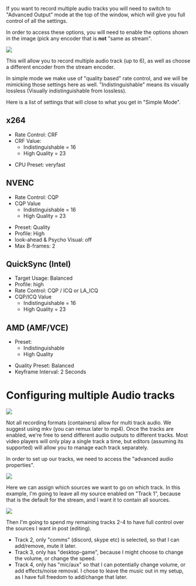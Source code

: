 If you want to record multiple audio tracks you will need to switch to "Advanced Output" mode at the top of the window, which will give you full control of all the settings.

In order to access these options, you will need to enable the options shown in the image (pick any encoder that is **not** "same as stream".

![](https://obsproject.com/media/pages/kb/advanced-recording-guide-and-multi-track-audio/59acfcd526-1637689918/obs-adv.png)

This will allow you to record multiple audio track (up to 6), as well as choose a different encoder from the stream encoder.

In simple mode we make use of "quality based" rate control, and we will be mimicking those settings here as well.
"Indistinguishable" means its visually lossless (Visually indistinguishable from lossless).

Here is a list of settings that will close to what you get in "Simple Mode".

## x264
* Rate Control: CRF
* CRF Value:
  * Indistinguishable = 16
  * High Quality = 23
- CPU Preset: veryfast

## NVENC
* Rate Control: CQP
* CQP Value
  * Indistinguishable = 16
  * High Quality = 23
- Preset: Quality
- Profile: High
- look-ahead & Psycho Visual: off
- Max B-frames: 2

## QuickSync (Intel)
* Target Usage: Balanced
* Profile: high
* Rate Control: CQP / ICQ or LA_ICQ
* CQP/ICQ Value
  * Indistinguishable = 16
  * High Quality = 23

## AMD (AMF/VCE)
* Preset: 
  * Indistinguishable
  * High Quality
- Quality Preset: Balanced
- Keyframe Interval: 2 Seconds

# Configuring multiple Audio tracks
![](https://obsproject.com/media/pages/kb/advanced-recording-guide-and-multi-track-audio/266933d6df-1637690638/rec-adv-audiotracks.png)

Not all recording formats (containers) allow for multi track audio. We suggest using mkv (you can remux later to mp4).
Once the tracks are enabled, we're free to send different audio outputs to different tracks. Most video players will only play a single track a time, but editors (assuming its supported) will allow you to manage each track separately.

In order to set up our tracks, we need to access the "advanced audio properties".

![](https://obsproject.com/media/pages/kb/advanced-recording-guide-and-multi-track-audio/a252098223-1637875066/rec-adv-audio.png)

Here we can assign which sources we want to go on which track.
In this example, I'm going to leave all my source enabled on "Track 1", because that is the default for the stream, and I want it to contain all sources.

![](https://obsproject.com/media/pages/kb/advanced-recording-guide-and-multi-track-audio/04f0e0e0a4-1637848734/rec-adv-track-setup.png)

Then I'm going to spend my remaining tracks 2-4 to have full control over the sources I want in post (editing).
* Track 2, only "comms" (discord, skype etc) is selected, so that I can add/remove, mute it later.
* Track 3, only has "desktop-game", because I might choose to change the volume, or change the speed.
* Track 4, only has "mic/aux" so that I can potentially change volume, or add effects/noise removal.
I chose to leave the music out in my setup, as I have full freedom to add/change that later.